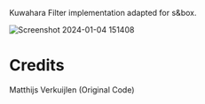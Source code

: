 Kuwahara Filter implementation adapted for s&box.

![Screenshot 2024-01-04 151408](https://github.com/QuackCola/sbox-kuwahara-filter/assets/23345567/e95fc925-3601-4375-9c3a-021761b1185e)

# Credits
Matthijs Verkuijlen (Original Code)
